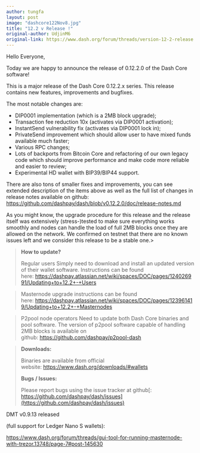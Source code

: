 ```yaml
---
author: tungfa
layout: post
image: "dashcore122Nov8.jpg"
title: "12.2 v Release !"
original-author: UdjinM6
original-link: https://www.dash.org/forum/threads/version-12-2-release.17807/
---
```


Hello Everyone,

Today we are happy to announce the release of 0.12.2.0 of the Dash Core software!

This is a major release of the Dash Core 0.12.2.x series. This release contains new features, improvements and bugfixes.

The most notable changes are:
- DIP0001 implementation (which is a 2MB block upgrade);
- Transaction fee reduction 10x (activates via DIP0001 activation);
- InstantSend vulnerability fix (activates via DIP0001 lock in);
- PrivateSend improvement which should allow user to have mixed funds available much faster;
- Various RPC changes;
- Lots of backports from Bitcoin Core and refactoring of our own legacy code which should improve performance and make code more reliable and easier to review;
- Experimental HD wallet with BIP39/BIP44 support.

There are also tons of smaller fixes and improvements, you can see extended description of the items above as well as the full list of changes in release notes available on github: <https://github.com/dashpay/dash/blob/v0.12.2.0/doc/release-notes.md>

As you might know, the upgrade procedure for this release and the release itself was extensively (stress-)tested to make sure everything works smoothly and nodes can handle the load of full 2MB blocks once they are allowed on the network. We confirmed on testnet that there are no known issues left and we consider this release to be a stable one.>

> **How to update?**
>
> Regular users
Simply need to download and install an updated version of their wallet software. Instructions can be found here: <https://dashpay.atlassian.net/wiki/spaces/DOC/pages/124026991/Updating+to+12.2+-+Users>

> Masternode upgrade
instructions can be found here: <https://dashpay.atlassian.net/wiki/spaces/DOC/pages/123961419/Updating+to+12.2+-+Masternodes>

> P2pool node operators
Need to update both Dash Core binaries and pool software. The version of p2pool software capable of handling 2MB blocks is available on github: <https://github.com/dashpay/p2pool-dash>



> **Downloads:**
>
> Binaries are available from official website: <https://www.dash.org/downloads/#wallets>
>
> **Bugs / Issues:**
>
> Please report bugs using the issue tracker at github[: https://github.com/dashpay/dash/issues](https://github.com/dashpay/dash/issues)


DMT v0.9.13 released 

(full support for Ledger Nano S wallets): 

<https://www.dash.org/forum/threads/gui-tool-for-running-masternode-with-trezor.13748/page-7#post-145630>
